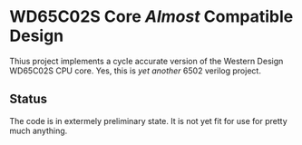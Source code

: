 # WD65C02S Core _Almost_ Compatible Design

Thius project implements a cycle accurate version of the Western Design WD65C02S CPU core. Yes, this is _yet another_ 6502 verilog project.

## Status
The code is in extermely preliminary state. It is not yet fit for use for pretty much anything.
